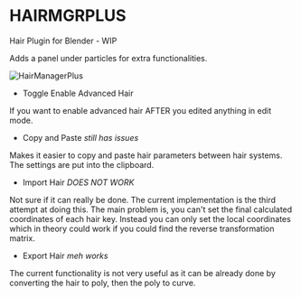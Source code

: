 # HAIRMGRPLUS
Hair Plugin for Blender - WIP

Adds a panel under particles for extra functionalities.

![HairManagerPlus](https://user-images.githubusercontent.com/30579454/63556644-07ac4f80-c51c-11e9-8bc2-6edcc88e8b12.png)

- Toggle Enable Advanced Hair

If you want to enable advanced hair AFTER you edited anything in edit mode.
  
- Copy and Paste *still has issues*

Makes it easier to copy and paste hair parameters between hair systems. The settings are put into the clipboard.
 
- Import Hair *DOES NOT WORK*

Not sure if it can really be done. The current implementation is the third attempt at doing this. The main problem is, you can't set the final calculated coordinates of each hair key. Instead you can only set the local coordinates which in theory could work if you could find the reverse transformation matrix.
  
- Export Hair *meh works*

The current functionality is not very useful as it can be already done by converting the hair to poly, then the poly to curve.
